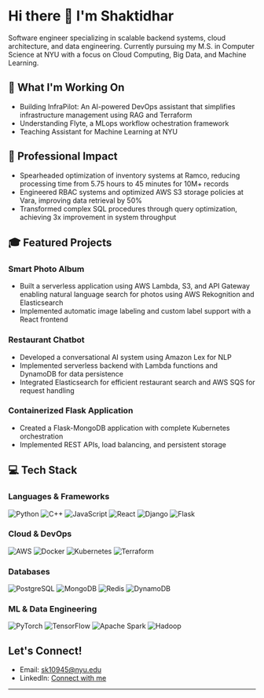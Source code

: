 # Hi there 👋 I'm Shaktidhar

Software engineer specializing in scalable backend systems, cloud architecture, and data engineering. Currently pursuing my M.S. in Computer Science at NYU with a focus on Cloud Computing, Big Data, and Machine Learning.

## 🚀 What I'm Working On

- Building InfraPilot: An AI-powered DevOps assistant that simplifies infrastructure management using RAG and Terraform
- Understanding Flyte, a MLops workflow ochestration framework
- Teaching Assistant for Machine Learning at NYU

## 🔭 Professional Impact

- Spearheaded optimization of inventory systems at Ramco, reducing processing time from 5.75 hours to 45 minutes for 10M+ records
- Engineered RBAC systems and optimized AWS S3 storage policies at Vara, improving data retrieval by 50%
- Transformed complex SQL procedures through query optimization, achieving 3x improvement in system throughput

## 🎓 Featured Projects

### Smart Photo Album
- Built a serverless application using AWS Lambda, S3, and API Gateway enabling natural language search for photos using AWS Rekognition and Elasticsearch
- Implemented automatic image labeling and custom label support with a React frontend

### Restaurant Chatbot
- Developed a conversational AI system using Amazon Lex for NLP
- Implemented serverless backend with Lambda functions and DynamoDB for data persistence
- Integrated Elasticsearch for efficient restaurant search and AWS SQS for request handling

### Containerized Flask Application
- Created a Flask-MongoDB application with complete Kubernetes orchestration
- Implemented REST APIs, load balancing, and persistent storage

## 💻 Tech Stack

### Languages & Frameworks
![Python](https://img.shields.io/badge/-Python-3776AB?style=flat&logo=Python&logoColor=white)
![C++](https://img.shields.io/badge/-C++-00599C?style=flat&logo=c%2B%2B&logoColor=white)
![JavaScript](https://img.shields.io/badge/-JavaScript-F7DF1E?style=flat&logo=javascript&logoColor=black)
![React](https://img.shields.io/badge/-React-61DAFB?style=flat&logo=react&logoColor=black)
![Django](https://img.shields.io/badge/-Django-092E20?style=flat&logo=django&logoColor=white)
![Flask](https://img.shields.io/badge/-Flask-000000?style=flat&logo=flask&logoColor=white)

### Cloud & DevOps
![AWS](https://img.shields.io/badge/-AWS-232F3E?style=flat&logo=amazon-aws&logoColor=white)
![Docker](https://img.shields.io/badge/-Docker-2496ED?style=flat&logo=docker&logoColor=white)
![Kubernetes](https://img.shields.io/badge/-Kubernetes-326CE5?style=flat&logo=kubernetes&logoColor=white)
![Terraform](https://img.shields.io/badge/-Terraform-7B42BC?style=flat&logo=terraform&logoColor=white)

### Databases
![PostgreSQL](https://img.shields.io/badge/-PostgreSQL-336791?style=flat&logo=postgresql&logoColor=white)
![MongoDB](https://img.shields.io/badge/-MongoDB-47A248?style=flat&logo=mongodb&logoColor=white)
![Redis](https://img.shields.io/badge/-Redis-DC382D?style=flat&logo=redis&logoColor=white)
![DynamoDB](https://img.shields.io/badge/-DynamoDB-4053D6?style=flat&logo=amazon-dynamodb&logoColor=white)

### ML & Data Engineering
![PyTorch](https://img.shields.io/badge/-PyTorch-EE4C2C?style=flat&logo=pytorch&logoColor=white)
![TensorFlow](https://img.shields.io/badge/-TensorFlow-FF6F00?style=flat&logo=tensorflow&logoColor=white)
![Apache Spark](https://img.shields.io/badge/-Apache%20Spark-E25A1C?style=flat&logo=apache-spark&logoColor=white)
![Hadoop](https://img.shields.io/badge/-Hadoop-66CCFF?style=flat&logo=apache-hadoop&logoColor=black)


## Let's Connect!

- Email: sk10945@nyu.edu
- LinkedIn: [Connect with me](https://linkedin.com)

---

